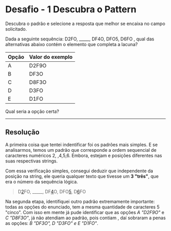 # Desafio - 1 Descubra o Pattern
Descubra o padrão e selecione a resposta que melhor se encaixa no campo solicitado.


Dada a seguinte sequência: D2FO, _____, DF4O, DFO5, D6FO , qual das alternativas abaixo contém o elemento que completa a lacuna?

Opção  | Valor do exemplo
--------- | ------
A | D2F9O
B | DF3O
C | D8F3O
D | D3FO
E | D1FO

Qual seria a opção certa?

----

## Resolução

A primeira coisa que tentei indentificar foi os padrões mais simples. E se analisarmos, temos um padrão que corresponde a ordem sequencial de caracteres numéricos 2, ,4,5,6. Embora, estejam e posições diferentes nas suas respectivas strings.

Com essa verificação simples, consegui deduzir que independente da posição na string, ele queria qualquer texto que tivesse um **3 "três"**, que era o número da sequência lógica.
> D[2]()FO, _____, DF[4]()O, DFO[5](), D[6]()FO

Na segunda etapa, identifiquei outro padrão extremamente importante: todas as opções do enunciado, tem a mesma quantidade de caracteres 5 "cinco". Com isso em mente já pude identificar que as opções _A "D2F9O"_ e _C "D8F3O"_, já não atendiam ao padrão, pois contiam , daí sobraram a penas as opções: _B "DF3O", D "D3FO" e E "D1FO"_.
